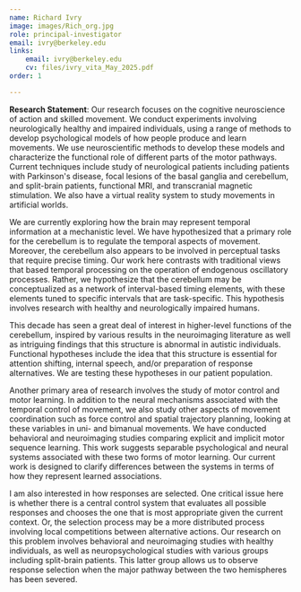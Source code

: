 ```yaml
---
name: Richard Ivry
image: images/Rich_org.jpg
role: principal-investigator
email: ivry@berkeley.edu
links:
    email: ivry@berkeley.edu
    cv: files/ivry_vita_May_2025.pdf
order: 1

---
```


**Research Statement**: Our research focuses on the cognitive neuroscience of action and skilled movement. We conduct experiments involving neurologically healthy and impaired individuals, using a range of methods to develop psychological models of how people produce and learn movements. We use neuroscientific methods to develop these models and characterize the functional role of different parts of the motor pathways. Current techniques include study of neurological patients including patients with Parkinson's disease, focal lesions of the basal ganglia and cerebellum, and split-brain patients, functional MRI, and transcranial magnetic stimulation. We also have a virtual reality system to study movements in artificial worlds.

We are currently exploring how the brain may represent temporal information at a mechanistic level. We have hypothesized that a primary role for the cerebellum is to regulate the temporal aspects of movement. Moreover, the cerebellum also appears to be involved in perceptual tasks that require precise timing. Our work here contrasts with traditional views that based temporal processing on the operation of endogenous oscillatory processes. Rather, we hypothesize that the cerebellum may be conceptualized as a network of interval-based timing elements, with these elements tuned to specific intervals that are task-specific. This hypothesis involves research with healthy and neurologically impaired humans.

This decade has seen a great deal of interest in higher-level functions of the cerebellum, inspired by various results in the neuroimaging literature as well as intriguing findings that this structure is abnormal in autistic individuals. Functional hypotheses include the idea that this structure is essential for attention shifting, internal speech, and/or preparation of response alternatives. We are testing these hypotheses in our patient population.

Another primary area of research involves the study of motor control and motor learning. In addition to the neural mechanisms associated with the temporal control of movement, we also study other aspects of movement coordination such as force control and spatial trajectory planning, looking at these variables in uni- and bimanual movements. We have conducted behavioral and neuroimaging studies comparing explicit and implicit motor sequence learning. This work suggests separable psychological and neural systems associated with these two forms of motor learning. Our current work is designed to clarify differences between the systems in terms of how they represent learned associations.

I am also interested in how responses are selected. One critical issue here is whether there is a central control system that evaluates all possible responses and chooses the one that is most appropriate given the current context. Or, the selection process may be a more distributed process involving local competitions between alternative actions. Our research on this problem involves behavioral and neuroimaging studies with healthy individuals, as well as neuropsychological studies with various groups including split-brain patients. This latter group allows us to observe response selection when the major pathway between the two hemispheres has been severed.
